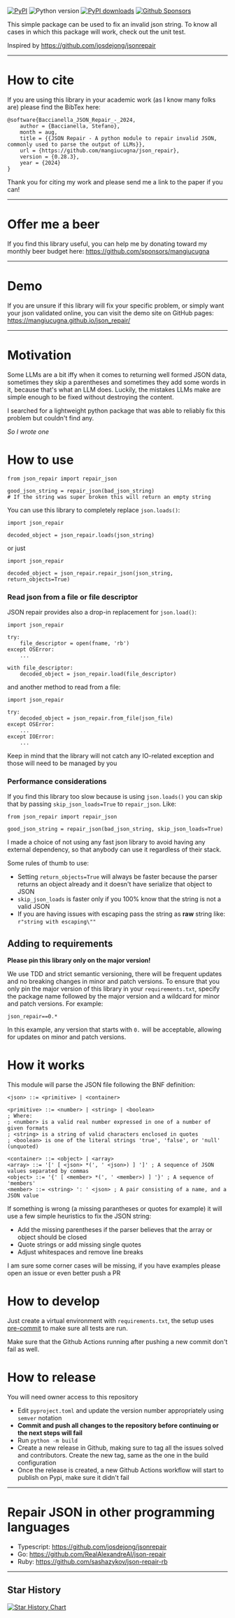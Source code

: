[![PyPI](https://img.shields.io/pypi/v/json-repair)](https://pypi.org/project/json-repair/)
![Python version](https://img.shields.io/badge/python-3.8+-important)
[![PyPI downloads](https://img.shields.io/pypi/dm/json-repair)](https://pypi.org/project/json-repair/)
[![Github Sponsors](https://img.shields.io/github/sponsors/mangiucugna)](https://github.com/sponsors/mangiucugna)

This simple package can be used to fix an invalid json string. To know all cases in which this package will work, check out the unit test.

Inspired by https://github.com/josdejong/jsonrepair

---
# How to cite
If you are using this library in your academic work (as I know many folks are) please find the BibTex here:

    @software{Baccianella_JSON_Repair_-_2024,
        author = {Baccianella, Stefano},
        month = aug,
        title = {{JSON Repair - A python module to repair invalid JSON, commonly used to parse the output of LLMs}},
        url = {https://github.com/mangiucugna/json_repair},
        version = {0.28.3},
        year = {2024}
    }

Thank you for citing my work and please send me a link to the paper if you can!

---
# Offer me a beer
If you find this library useful, you can help me by donating toward my monthly beer budget here: https://github.com/sponsors/mangiucugna

---

# Demo
If you are unsure if this library will fix your specific problem, or simply want your json validated online, you can visit the demo site on GitHub pages: https://mangiucugna.github.io/json_repair/

---

# Motivation
Some LLMs are a bit iffy when it comes to returning well formed JSON data, sometimes they skip a parentheses and sometimes they add some words in it, because that's what an LLM does.
Luckily, the mistakes LLMs make are simple enough to be fixed without destroying the content.

I searched for a lightweight python package that was able to reliably fix this problem but couldn't find any.

*So I wrote one*

# How to use
    from json_repair import repair_json

    good_json_string = repair_json(bad_json_string)
    # If the string was super broken this will return an empty string

You can use this library to completely replace `json.loads()`:

    import json_repair

    decoded_object = json_repair.loads(json_string)

or just

    import json_repair

    decoded_object = json_repair.repair_json(json_string, return_objects=True)

### Read json from a file or file descriptor

JSON repair provides also a drop-in replacement for `json.load()`:

    import json_repair

    try:
        file_descriptor = open(fname, 'rb')
    except OSError:
        ...

    with file_descriptor:
        decoded_object = json_repair.load(file_descriptor)

and another method to read from a file:

    import json_repair

    try:
        decoded_object = json_repair.from_file(json_file)
    except OSError:
        ...
    except IOError:
        ...

Keep in mind that the library will not catch any IO-related exception and those will need to be managed by you

### Performance considerations
If you find this library too slow because is using `json.loads()` you can skip that by passing `skip_json_loads=True` to `repair_json`. Like:

    from json_repair import repair_json

    good_json_string = repair_json(bad_json_string, skip_json_loads=True)

I made a choice of not using any fast json library to avoid having any external dependency, so that anybody can use it regardless of their stack.

Some rules of thumb to use:
- Setting `return_objects=True` will always be faster because the parser returns an object already and it doesn't have serialize that object to JSON
- `skip_json_loads` is faster only if you 100% know that the string is not a valid JSON
- If you are having issues with escaping pass the string as **raw** string like: `r"string with escaping\""`
## Adding to requirements
**Please pin this library only on the major version!**

We use TDD and strict semantic versioning, there will be frequent updates and no breaking changes in minor and patch versions.
To ensure that you only pin the major version of this library in your `requirements.txt`, specify the package name followed by the major version and a wildcard for minor and patch versions. For example:

    json_repair==0.*

In this example, any version that starts with `0.` will be acceptable, allowing for updates on minor and patch versions.

# How it works
This module will parse the JSON file following the BNF definition:

    <json> ::= <primitive> | <container>

    <primitive> ::= <number> | <string> | <boolean>
    ; Where:
    ; <number> is a valid real number expressed in one of a number of given formats
    ; <string> is a string of valid characters enclosed in quotes
    ; <boolean> is one of the literal strings 'true', 'false', or 'null' (unquoted)

    <container> ::= <object> | <array>
    <array> ::= '[' [ <json> *(', ' <json>) ] ']' ; A sequence of JSON values separated by commas
    <object> ::= '{' [ <member> *(', ' <member>) ] '}' ; A sequence of 'members'
    <member> ::= <string> ': ' <json> ; A pair consisting of a name, and a JSON value

If something is wrong (a missing parantheses or quotes for example) it will use a few simple heuristics to fix the JSON string:
- Add the missing parentheses if the parser believes that the array or object should be closed
- Quote strings or add missing single quotes
- Adjust whitespaces and remove line breaks

I am sure some corner cases will be missing, if you have examples please open an issue or even better push a PR

# How to develop
Just create a virtual environment with `requirements.txt`, the setup uses [pre-commit](https://pre-commit.com/) to make sure all tests are run.

Make sure that the Github Actions running after pushing a new commit don't fail as well.

# How to release
You will need owner access to this repository
- Edit `pyproject.toml` and update the version number appropriately using `semver` notation
- **Commit and push all changes to the repository before continuing or the next steps will fail**
- Run `python -m build`
- Create a new release in Github, making sure to tag all the issues solved and contributors. Create the new tag, same as the one in the build configuration
- Once the release is created, a new Github Actions workflow will start to publish on Pypi, make sure it didn't fail
---
# Repair JSON in other programming languages
- Typescript: https://github.com/josdejong/jsonrepair
- Go: https://github.com/RealAlexandreAI/json-repair
- Ruby: https://github.com/sashazykov/json-repair-rb
---
## Star History

[![Star History Chart](https://api.star-history.com/svg?repos=mangiucugna/json_repair&type=Date)](https://star-history.com/#mangiucugna/json_repair&Date)
